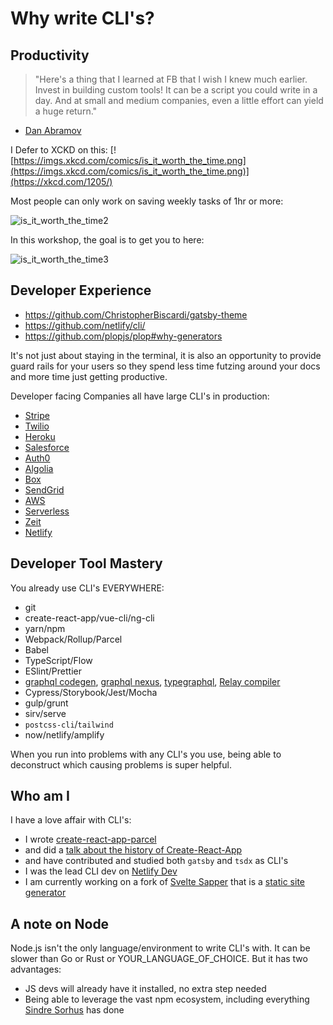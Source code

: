# Why write CLI's?

## Productivity

> "Here's a thing that I learned at FB that I wish I knew much earlier. Invest in building custom tools! It can be a script you could write in a day. And at small and medium companies, even a little effort can yield a huge return."
- [Dan Abramov](https://twitter.com/dan_abramov/status/1140259247680315393)


I Defer to XCKD on this:
[![https://imgs.xkcd.com/comics/is_it_worth_the_time.png](https://imgs.xkcd.com/comics/is_it_worth_the_time.png)](https://xkcd.com/1205/)

Most people can only work on saving weekly tasks of 1hr or more:

![is_it_worth_the_time2](https://user-images.githubusercontent.com/6764957/69046347-aff68500-0a33-11ea-9203-a40a0ac63a10.png)

In this workshop, the goal is to get you to here:

![is_it_worth_the_time3](https://user-images.githubusercontent.com/6764957/69046351-b258df00-0a33-11ea-8a6b-fbcf45f83881.png)

## Developer Experience

- https://github.com/ChristopherBiscardi/gatsby-theme
- https://github.com/netlify/cli/
- https://github.com/plopjs/plop#why-generators

It's not just about staying in the terminal, it is also an opportunity to provide guard rails for your users so they spend less time futzing around your docs and more time just getting productive.

Developer facing Companies all have large CLI's in production:

- [Stripe](https://stripe.com/en-sg/blog/stripe-cli)
- [Twilio](https://www.twilio.com/blog/announcing-beta-twilio-cli)
- [Heroku](https://devcenter.heroku.com/articles/heroku-cli)
- [Salesforce](https://developer.salesforce.com/tools/sfdxcli)
- [Auth0](https://auth0.com/docs/extensions/deploy-cli)
- [Algolia](https://github.com/algolia/algolia-cli)
- [Box](https://developer.box.com/en/guides/tooling/sdks/cli/)
- [SendGrid](https://github.com/sendgrid/sendgrid-cli)
- [AWS](https://aws.amazon.com/cli/)
- [Serverless](https://serverless.com/cli/)
- [Zeit](https://zeit.co/download)
- [Netlify](https://www.netlify.com/products/dev/?utm_source=workshop&utm_medium=swyxcli&utm_campaign=devex)

## Developer Tool Mastery

You already use CLI's EVERYWHERE:

- git
- create-react-app/vue-cli/ng-cli
- yarn/npm
- Webpack/Rollup/Parcel
- Babel
- TypeScript/Flow
- ESlint/Prettier
- [graphql codegen](https://graphql-code-generator.com/), [graphql nexus](https://nexus.js.org/), [typegraphql](https://typegraphql.ml/docs/installation.html), [Relay compiler](https://github.com/facebook/relay/tree/master/packages/relay-compiler)
- Cypress/Storybook/Jest/Mocha
- gulp/grunt
- sirv/serve
- `postcss-cli`/`tailwind`
- now/netlify/amplify

When you run into problems with any CLI's you use, being able to deconstruct which causing problems is super helpful.

## Who am I

I have a love affair with CLI's:

- I wrote [create-react-app-parcel](https://www.npmjs.com/package/create-react-app-parcel)
- and did a [talk about the history of Create-React-App](https://www.youtube.com/watch?v=Et571vTAtT8)
- and have contributed and studied both `gatsby` and `tsdx` as CLI's
- I was the lead CLI dev on [Netlify Dev](https://news.ycombinator.com/item?id=19615546)
- I am currently working on a fork of [Svelte Sapper](https://sapper.svelte.dev/) that is a [static site generator](https://github.com/sw-yx/ssg)

## A note on Node

Node.js isn't the only language/environment to write CLI's with. It can be slower than Go or Rust or YOUR_LANGUAGE_OF_CHOICE. But it has two advantages:

- JS devs will already have it installed, no extra step needed
- Being able to leverage the vast npm ecosystem, including everything [Sindre Sorhus](https://github.com/sindresorhus/) has done

